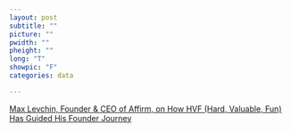 ```yaml
---
layout: post
subtitle: ""
picture: ""
pwidth: ""
pheight: ""
long: "T"
showpic: "F"
categories: data

---
```


[Max Levchin, Founder & CEO of Affirm, on How HVF (Hard, Valuable, Fun) Has Guided His Founder Journey](https://founderrealtalk.ggvc.com/2019/06/27/episode-25-max-levchin-founder-ceo-of-affirm-on-how-hvf-hard-valuable-fun-has-guided-his-founder-journey/)



